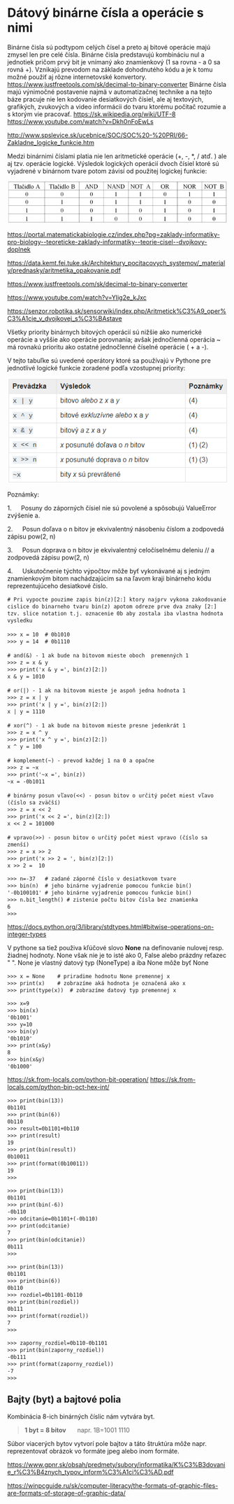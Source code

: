 # Dátový binárne čísla a operácie s nimi
Binárne čisla sú podtypom celých čísel a preto aj bitové operácie majú zmysel len pre celé čísla. Binárne čisla predstavujú kombináciu nul a jednotiek pričom prvý bit je vnímaný ako znamienkový (1 sa rovna - a 0 sa rovná +). Vznikajú prevodom na základe dohodnutého kódu a je k tomu možné použiť aj rôzne internetovské konvertory.
https://www.justfreetools.com/sk/decimal-to-binary-converter 
 Binárne čísla majú výnimočné postavenie najmä v automatizačnej technike a na tejto báze pracuje nie len kodovanie desiatkových čísiel, ale aj textových, grafikých, zvukových a video informácii do tvaru ktorému počitač rozumie a s ktorým vie pracovať.
 https://sk.wikipedia.org/wiki/UTF-8 
https://www.youtube.com/watch?v=Dkh0nFoEwLs 

 http://www.spslevice.sk/ucebnice/SOC/SOC%20-%20PRI/66-Zakladne_logicke_funkcie.htm 
 
 Medzi binárnimi číslami platia nie len aritmetické operácie (+, -, *, / atď. ) ale aj tzv. operácie logické. Výsledok logických operácií dvoch čísiel ktoré sú vyjadrené v binárnom tvare potom závisí od použitej logickej funkcie:

![](./Tahaky_dokumenty_obrazky/pravdivostna-tabulka.jpg)

https://portal.matematickabiologie.cz/index.php?pg=zaklady-informatiky-pro-biology--teoreticke-zaklady-informatiky--teorie-cisel--dvojkovy-doplnek 

https://data.kemt.fei.tuke.sk/Architektury_pocitacovych_systemov/_materialy/prednasky/aritmetika_opakovanie.pdf 

https://www.justfreetools.com/sk/decimal-to-binary-converter 

https://www.youtube.com/watch?v=YIig2e_kJxc 

https://senzor.robotika.sk/sensorwiki/index.php/Aritmetick%C3%A9_oper%C3%A1cie_v_dvojkovej_s%C3%BAstave 

Všetky priority binárnych bitových operácií sú nižšie ako numerické operácie a vyššie ako operácie porovnania; avšak jednočlenná operácia ~ má rovnakú prioritu ako ostatné jednočlenné číselné operácie ( + a -).

V tejto tabuľke sú uvedené operátory ktoré sa používajú v Pythone pre jednotlivé logické funkcie zoradené podľa vzostupnej priority:

![](./Tahaky_dokumenty_obrazky/Bitove_operacie.png)

Poznámky:

1.&emsp; &nbsp;Posuny do záporných čísiel nie sú povolené a spôsobujú ValueError zvýšenie a.

2.&emsp; &nbsp;Posun doľava o n bitov je ekvivalentný násobeniu číslom a zodpovedá zápisu pow(2, n)

3.&emsp; &nbsp;Posun doprava o n bitov je ekvivalentný celočíselnému deleniu // a zodpovedá zápisu pow(2, n)

4.&emsp; &nbsp;Uskutočnenie týchto výpočtov môže byť vykonávané aj s jedným znamienkovým bitom nachádzajúcim sa na ľavom kraji binárneho kódu reprezentujúceho desiatkové čislo.
~~~
# Pri vypocte pouzime zapis bin(z)[2:] ktory najprv vykona zakodovanie cislice do binarneho tvaru bin(z) apotom odreze prve dva znaky [2:] tzv. slice notation t.j. oznacenie 0b aby zostala iba vlastna hodnota vysledku

>>> x = 10  # 0b1010
>>> y = 14  # 0b1110

# and(&) - 1 ak bude na bitovom mieste oboch  premenných 1
>>> z = x & y
>>> print('x & y =', bin(z)[2:])
x & y = 1010

# or(|) - 1 ak na bitovom mieste je aspoň jedna hodnota 1
>>> z = x | y
>>> print('x | y =', bin(z)[2:])
x | y = 1110

# xor(^) - 1 ak bude na bitovom mieste presne jedenkrát 1
>>> z = x ^ y
>>> print('x ^ y =', bin(z)[2:])
x ^ y = 100

# komplement(~) - prevod každej 1 na 0 a opačne
>>> z = ~x
>>> print('~x =', bin(z))
~x = -0b1011

# binárny posun vľavo(<<) - posun bitov o určitý počet miest vľavo (číslo sa zväčší)
>>> z = x << 2
>>> print('x << 2 =', bin(z)[2:])
x << 2 = 101000

# vpravo(>>) - posun bitov o určitý počet miest vpravo (číslo sa zmenší)
>>> z = x >> 2
>>> print('x >> 2 = ', bin(z)[2:])
x >> 2 =  10
~~~

~~~
>>> n=-37   # zadané záporné číslo v desiatkovom tvare
>>> bin(n)  # jeho binárne vyjadrenie pomocou funkcie bin()
'-0b100101' # jeho binárne vyjadrenie pomocou funkcie bin()
>>> n.bit_length() # zistenie počtu bitov čísla bez znamienka
6
>>>
~~~



https://docs.python.org/3/library/stdtypes.html#bitwise-operations-on-integer-types

V pythone sa tiež použiva kľúčové slovo **None** na definovanie nulovej resp. žiadnej hodnoty. None však nie je to isté ako 0, False alebo prázdny reťazec " ". None je vlastný datový typ (NoneType) a iba None môže byť None
~~~
>>> x = None    # priradime hodnotu None premennej x
>>> print(x)    # zobrazíme aká hodnota je označená ako x
>>> print(type(x))  # zobrazíme datový typ premennej x
~~~

~~~
>>> x=9
>>> bin(x)
'0b1001'
>>> y=10
>>> bin(y)
'0b1010'
>>> print(x&y)
8
>>> bin(x&y)
'0b1000'
~~~
https://sk.from-locals.com/python-bit-operation/
https://sk.from-locals.com/python-bin-oct-hex-int/ 
~~~
>>> print(bin(13))
0b1101
>>> print(bin(6))  
0b110
>>> result=0b1101+0b110
>>> print(result)
19
>>> print(bin(result)) 
0b10011
>>> print(format(0b10011))
19
>>>
~~~

~~~
>>> print(bin(13))
0b1101
>>> print(bin(-6))
-0b110
>>> odcitanie=0b1101+(-0b110)
>>> print(odcitanie)
7
>>> print(bin(odcitanie))
0b111
>>>
~~~

~~~
>>> print(bin(13))
0b1101
>>> print(bin(6))
0b110
>>> rozdiel=0b1101-0b110
>>> print(bin(rozdiel))
0b111
>>> print(format(rozdiel))
7
>>>
~~~
~~~
>>> zaporny_rozdiel=0b110-0b1101
>>> print(bin(zaporny_rozdiel)) 
-0b111
>>> print(format(zaporny_rozdiel)) 
-7
>>>
~~~

## Bajty (byt) a bajtové polia
Kombinácia 8-ich binárných číslic nám vytvára byt.
> **1 byt = 8 bitov**&emsp; &nbsp; napr. 1B=1001 1110

Súbor viacerých bytov vytvorí pole bajtov a táto štruktúra môže napr. reprezentovať obrázok vo formáte jpeg alebo inom formáte.

https://www.gpnr.sk/obsah/predmety/subory/informatika/K%C3%B3dovanie_r%C3%B4znych_typov_inform%C3%A1ci%C3%AD.pdf 

https://winpcguide.ru/sk/computer-literacy/the-formats-of-graphic-files-are-formats-of-storage-of-graphic-data/ 



